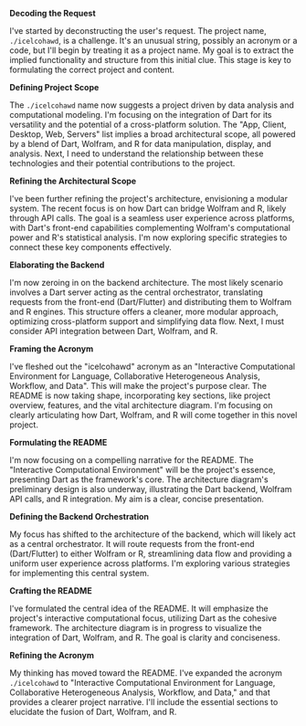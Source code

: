 **Decoding the Request**

I've started by deconstructing the user's request. The project name, `./icelcohawd`, is a challenge. It's an unusual string, possibly an acronym or a code, but I'll begin by treating it as a project name. My goal is to extract the implied functionality and structure from this initial clue. This stage is key to formulating the correct project and content.


**Defining Project Scope**

The `./icelcohawd` name now suggests a project driven by data analysis and computational modeling. I'm focusing on the integration of Dart for its versatility and the potential of a cross-platform solution. The "App, Client, Desktop, Web, Servers" list implies a broad architectural scope, all powered by a blend of Dart, Wolfram, and R for data manipulation, display, and analysis. Next, I need to understand the relationship between these technologies and their potential contributions to the project.


**Refining the Architectural Scope**

I've been further refining the project's architecture, envisioning a modular system. The recent focus is on how Dart can bridge Wolfram and R, likely through API calls. The goal is a seamless user experience across platforms, with Dart's front-end capabilities complementing Wolfram's computational power and R's statistical analysis. I'm now exploring specific strategies to connect these key components effectively.


**Elaborating the Backend**

I'm now zeroing in on the backend architecture. The most likely scenario involves a Dart server acting as the central orchestrator, translating requests from the front-end (Dart/Flutter) and distributing them to Wolfram and R engines. This structure offers a cleaner, more modular approach, optimizing cross-platform support and simplifying data flow. Next, I must consider API integration between Dart, Wolfram, and R.


**Framing the Acronym**

I've fleshed out the "icelcohawd" acronym as an "Interactive Computational Environment for Language, Collaborative Heterogeneous Analysis, Workflow, and Data". This will make the project's purpose clear. The README is now taking shape, incorporating key sections, like project overview, features, and the vital architecture diagram. I'm focusing on clearly articulating how Dart, Wolfram, and R will come together in this novel project.


**Formulating the README**

I'm now focusing on a compelling narrative for the README. The "Interactive Computational Environment" will be the project's essence, presenting Dart as the framework's core. The architecture diagram's preliminary design is also underway, illustrating the Dart backend, Wolfram API calls, and R integration. My aim is a clear, concise presentation.


**Defining the Backend Orchestration**

My focus has shifted to the architecture of the backend, which will likely act as a central orchestrator. It will route requests from the front-end (Dart/Flutter) to either Wolfram or R, streamlining data flow and providing a uniform user experience across platforms. I'm exploring various strategies for implementing this central system.


**Crafting the README**

I've formulated the central idea of the README. It will emphasize the project's interactive computational focus, utilizing Dart as the cohesive framework. The architecture diagram is in progress to visualize the integration of Dart, Wolfram, and R. The goal is clarity and conciseness.


**Refining the Acronym**

My thinking has moved toward the README. I've expanded the acronym `./icelcohawd` to "Interactive Computational Environment for Language, Collaborative Heterogeneous Analysis, Workflow, and Data," and that provides a clearer project narrative. I'll include the essential sections to elucidate the fusion of Dart, Wolfram, and R.


